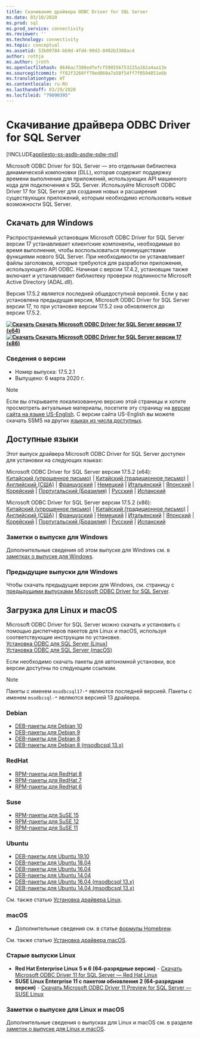 ```yaml
---
title: Скачивание драйвера ODBC Driver for SQL Server
ms.date: 03/10/2020
ms.prod: sql
ms.prod_service: connectivity
ms.reviewer: ''
ms.technology: connectivity
ms.topic: conceptual
ms.assetid: 53b09784-bb9d-4fd4-99d3-0492b3308ac4
author: rothja
ms.author: jroth
ms.openlocfilehash: 0646ac7388edfefcf598556753225a182a4aa13e
ms.sourcegitcommit: ff82f3260ff79ed860a7a58f54ff7f0594851e6b
ms.translationtype: HT
ms.contentlocale: ru-RU
ms.lasthandoff: 03/29/2020
ms.locfileid: "79090395"
---
```

# <a name="download-odbc-driver-for-sql-server"></a>Скачивание драйвера ODBC Driver for SQL Server

[!INCLUDE[appliesto-ss-asdb-asdw-pdw-md](../../includes/appliesto-ss-asdb-asdw-pdw-md.md)]

Microsoft ODBC Driver for SQL Server — это отдельная библиотека динамической компоновки (DLL), которая содержит поддержку времени выполнения для приложений, использующих API машинного кода для подключения к SQL Server. Используйте Microsoft ODBC Driver 17 for SQL Server для создания новых и расширения существующих приложений, которым необходимо использовать новые возможности SQL Server.

## <a name="download-for-windows"></a>Скачать для Windows

Распространяемый установщик Microsoft ODBC Driver for SQL Server версии 17 устанавливает клиентские компоненты, необходимые во время выполнения, чтобы воспользоваться преимуществами функциями нового SQL Server. При необходимости он устанавливает файлы заголовков, которые требуются для разработки приложения, использующего API ODBC. Начиная с версии 17.4.2, установщик также включает и устанавливает библиотеку проверки подлинности Microsoft Active Directory (ADAL.dll).

Версия 17.5.2 является последней общедоступной версией. Если у вас установлена предыдущая версия, Microsoft ODBC Driver for SQL Server версии 17, то при установке версии 17.5.2 она обновляется до версии 17.5.2.

**[![Скачать](../../ssms/media/download-icon.png) Скачать Microsoft ODBC Driver for SQL Server версии 17 (x64)](https://go.microsoft.com/fwlink/?linkid=2120137)**  
**[![Скачать](../../ssms/media/download-icon.png) Скачать Microsoft ODBC Driver for SQL Server версии 17 (x86)](https://go.microsoft.com/fwlink/?linkid=2120140)**  

### <a name="version-information"></a>Сведения о версии

- Номер выпуска: 17.5.2.1
- Выпущено: 6 марта 2020 г.

> [!Note]
> Если вы открываете локализованную версию этой страницы и хотите просмотреть актуальные материалы, посетите эту страницу на [версии сайта на языке US-English](https://aka.ms/downloadmsodbcsqlenglish). С версии сайта US-English вы можете скачать SSMS на других [языках из числа доступных](#available-languages).

## <a name="available-languages"></a>Доступные языки

Этот выпуск драйвера Microsoft ODBC Driver for SQL Server доступен для установки на следующих языках:

Microsoft ODBC Driver for SQL Server версии 17.5.2 (x64):  
[Китайский (упрощенное письмо)](https://go.microsoft.com/fwlink/?linkid=2120137&clcid=0x804) | [Китайский (традиционное письмо)](https://go.microsoft.com/fwlink/?linkid=2120137&clcid=0x404) | [Английский (США)](https://go.microsoft.com/fwlink/?linkid=2120137&clcid=0x409) | [Французский](https://go.microsoft.com/fwlink/?linkid=2120137&clcid=0x40c) | [Немецкий](https://go.microsoft.com/fwlink/?linkid=2120137&clcid=0x407) | [Итальянский](https://go.microsoft.com/fwlink/?linkid=2120137&clcid=0x410) | [Японский](https://go.microsoft.com/fwlink/?linkid=2120137&clcid=0x411) | [Корейский](https://go.microsoft.com/fwlink/?linkid=2120137&clcid=0x412) | [Португальский (Бразилия)](https://go.microsoft.com/fwlink/?linkid=2120137&clcid=0x416) | [Русский](https://go.microsoft.com/fwlink/?linkid=2120137&clcid=0x419) | [Испанский](https://go.microsoft.com/fwlink/?linkid=2120137&clcid=0x40a)

Microsoft ODBC Driver for SQL Server версии 17.5.2 (x86):  
[Китайский (упрощенное письмо)](https://go.microsoft.com/fwlink/?linkid=2120140&clcid=0x804) | [Китайский (традиционное письмо)](https://go.microsoft.com/fwlink/?linkid=2120140&clcid=0x404) | [Английский (США)](https://go.microsoft.com/fwlink/?linkid=2120140&clcid=0x409) | [Французский](https://go.microsoft.com/fwlink/?linkid=2120140&clcid=0x40c) | [Немецкий](https://go.microsoft.com/fwlink/?linkid=2120140&clcid=0x407) | [Итальянский](https://go.microsoft.com/fwlink/?linkid=2120140&clcid=0x410) | [Японский](https://go.microsoft.com/fwlink/?linkid=2120140&clcid=0x411) | [Корейский](https://go.microsoft.com/fwlink/?linkid=2120140&clcid=0x412) | [Португальский (Бразилия)](https://go.microsoft.com/fwlink/?linkid=2120140&clcid=0x416) | [Русский](https://go.microsoft.com/fwlink/?linkid=2120140&clcid=0x419) | [Испанский](https://go.microsoft.com/fwlink/?linkid=2120140&clcid=0x40a)

### <a name="release-notes-for-windows"></a>Заметки о выпуске для Windows

Дополнительные сведения об этом выпуске для Windows см. в [заметках о выпуске для Windows](windows\release-notes-odbc-sql-server-windows.md).

### <a name="previous-releases-for-windows"></a>Предыдущие выпуски для Windows

Чтобы скачать предыдущие версии для Windows, см. страницу с [предыдущими выпусками Microsoft ODBC Driver for SQL Server](windows\release-notes-odbc-sql-server-windows.md#previous-releases).

## <a name="download-for-linux-and-macos"></a>Загрузка для Linux и macOS

Microsoft ODBC Driver for SQL Server можно скачать и установить с помощью диспетчеров пакетов для Linux и macOS, используя соответствующие инструкции по установке.  
[Установка ODBC для SQL Server (Linux)](linux-mac\installing-the-microsoft-odbc-driver-for-sql-server.md)  
[Установка ODBC для SQL Server (macOS)](linux-mac\install-microsoft-odbc-driver-sql-server-macos.md)  

Если необходимо скачать пакеты для автономной установки, все версии доступны по следующим ссылкам.

> [!Note]
> Пакеты с именем `msodbcsql17-*` являются последней версией. Пакеты с именем `msodbcsql-*` являются версией 13 драйвера.

### <a name="debian"></a>Debian

- [DEB-пакеты для Debian 10](https://packages.microsoft.com/debian/10/prod/pool/main/m/msodbcsql17/)
- [DEB-пакеты для Debian 9](https://packages.microsoft.com/debian/9/prod/pool/main/m/msodbcsql17/)
- [DEB-пакеты для Debian 8](https://packages.microsoft.com/debian/8/prod/pool/main/m/msodbcsql17/)
- [DEB-пакеты для Debian 8 (msodbcsql 13.x)](https://packages.microsoft.com/debian/8/prod/pool/main/m/msodbcsql/)

### <a name="redhat"></a>RedHat

- [RPM-пакеты для RedHat 8](https://packages.microsoft.com/rhel/8/prod/)
- [RPM-пакеты для RedHat 7](https://packages.microsoft.com/rhel/7/prod/)
- [RPM-пакеты для RedHat 6](https://packages.microsoft.com/rhel/6/prod/)

### <a name="suse"></a>Suse

- [RPM-пакеты для SuSE 15](https://packages.microsoft.com/sles/15/prod/)
- [RPM-пакеты для SuSE 12](https://packages.microsoft.com/sles/12/prod/)
- [RPM-пакеты для SuSE 11](https://packages.microsoft.com/sles/11/prod/)

### <a name="ubuntu"></a>Ubuntu

- [DEB-пакеты для Ubuntu 19.10](https://packages.microsoft.com/ubuntu/19.10/prod/pool/main/m/msodbcsql17/)
- [DEB-пакеты для Ubuntu 18.04](https://packages.microsoft.com/ubuntu/18.04/prod/pool/main/m/msodbcsql17/)
- [DEB-пакеты для Ubuntu 16.04](https://packages.microsoft.com/ubuntu/16.04/prod/pool/main/m/msodbcsql17/)
- [DEB-пакеты для Ubuntu 14.04](https://packages.microsoft.com/ubuntu/14.04/prod/pool/main/m/msodbcsql17/)
- [DEB-пакеты для Ubuntu 16.04 (msodbcsql 13.x)](https://packages.microsoft.com/ubuntu/16.04/prod/pool/main/m/msodbcsql/)
- [DEB-пакеты для Ubuntu 14.04 (msodbcsql 13.x)](https://packages.microsoft.com/ubuntu/14.04/prod/pool/main/m/msodbcsql/)

См. также статью [Установка драйвера Linux](linux-mac/installing-the-microsoft-odbc-driver-for-sql-server.md).

### <a name="macos"></a>macOS

- Дополнительные сведения см. в статье [формулы Homebrew](https://github.com/Microsoft/homebrew-mssql-release).

См. также статью [Установка драйвера macOS](linux-mac/install-microsoft-odbc-driver-sql-server-macos.md).

### <a name="older-linux-releases"></a>Старые выпуски Linux

- **Red Hat Enterprise Linux 5 и 6 (64-разрядные версии)**  - [Скачать Microsoft ODBC Driver 11 for SQL Server — Red Hat Linux](https://go.microsoft.com/fwlink/?LinkId=267321)  
- **SUSE Linux Enterprise 11 с пакетом обновления 2 (64-разрядная версия)**  - [Скачать Microsoft ODBC Driver 11 Preview for SQL Server — SUSE Linux](https://go.microsoft.com/fwlink/?LinkId=264916)

### <a name="release-notes-for-linux-and-macos"></a>Заметки о выпуске для Linux и macOS

Дополнительные сведения о выпусках для Linux и macOS см. в разделе [заметок о выпуске для Linux и macOS](linux-mac\release-notes-odbc-sql-server-linux-mac.md).

